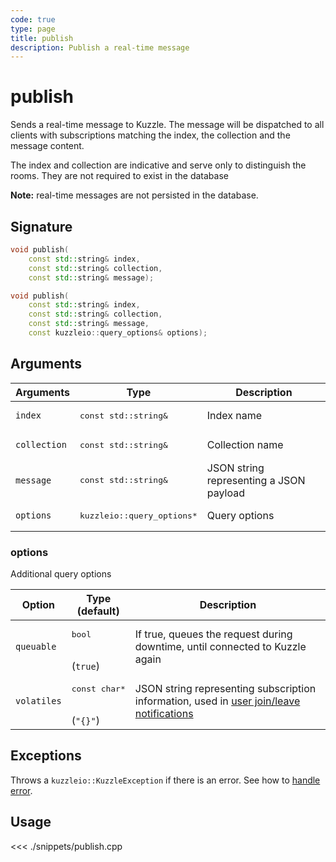 ```yaml
---
code: true
type: page
title: publish
description: Publish a real-time message
---
```


# publish

Sends a real-time message to Kuzzle. The message will be dispatched to all clients with subscriptions matching the index, the collection and the message content.

The index and collection are indicative and serve only to distinguish the rooms. They are not required to exist in the database

**Note:** real-time messages are not persisted in the database.

## Signature

```cpp
void publish(
    const std::string& index,
    const std::string& collection,
    const std::string& message);

void publish(
    const std::string& index,
    const std::string& collection,
    const std::string& message,
    const kuzzleio::query_options& options);
```

## Arguments

| Arguments    | Type                                 | Description                             |
| ------------ | ------------------------------------ | --------------------------------------- |
| `index`      | <pre>const std::string&</pre>        | Index name                              |
| `collection` | <pre>const std::string&</pre>        | Collection name                         |
| `message`    | <pre>const std::string&</pre>        | JSON string representing a JSON payload |
| `options`    | <pre>kuzzleio::query_options\*</pre> | Query options                           |

### options

Additional query options

| Option      | Type<br/>(default)                   | Description                                                                                                                       |
| ----------- | ------------------------------------ | --------------------------------------------------------------------------------------------------------------------------------- |
| `queuable`  | <pre>bool</pre><br/>(`true`)         | If true, queues the request during downtime, until connected to Kuzzle again                                                      |
| `volatiles` | <pre>const char\*</pre><br/>(`"{}"`) | JSON string representing subscription information, used in [user join/leave notifications](/core/1/api/essentials/volatile-data/) |

## Exceptions

Throws a `kuzzleio::KuzzleException` if there is an error. See how to [handle error](/sdk/cpp/1/essentials/error-handling).

## Usage

<<< ./snippets/publish.cpp
